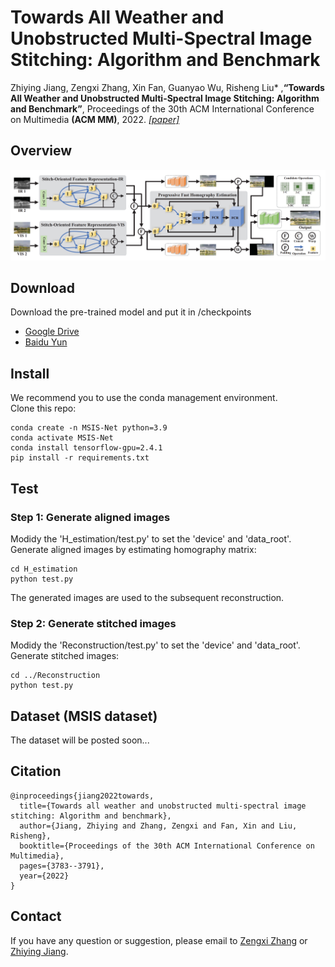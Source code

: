 # Towards All Weather and Unobstructed Multi-Spectral Image Stitching: Algorithm and Benchmark


Zhiying Jiang, Zengxi Zhang, Xin Fan, Guanyao Wu, Risheng Liu* ,**“Towards All Weather and Unobstructed Multi-Spectral Image Stitching: Algorithm and Benchmark”**, Proceedings of the 30th ACM International Conference on Multimedia **(ACM MM)**, 2022. [*[paper]*](https://dl.acm.org/doi/abs/10.1145/3503161.3547966)
## Overview
![Abstract](figures/structure.png)

## Download

Download the pre-trained model and put it in /checkpoints
  - [Google Drive](https://drive.google.com/file/d/122YwzPq3JvQGbvs5sMw0R-yNrjxiuEQZ/view?usp=sharing)
  - [Baidu Yun](https://pan.baidu.com/s/1X0FxjHXefv6DyjZ4tC85Ig?pwd=eufg)



## Install
We recommend you to use the conda management environment. \
Clone this repo:
```
conda create -n MSIS-Net python=3.9
conda activate MSIS-Net
conda install tensorflow-gpu=2.4.1
pip install -r requirements.txt
```
## Test
### Step 1: Generate aligned images
Modidy the 'H_estimation/test.py' to set the 'device' and 'data_root'.  
Generate aligned images by estimating homography matrix:
```
cd H_estimation
python test.py
```
The generated images are used to the subsequent reconstruction.

### Step 2: Generate stitched images
Modidy the 'Reconstruction/test.py' to set the 'device' and 'data_root'.  
Generate stitched images:
```
cd ../Reconstruction
python test.py
```
## Dataset (MSIS dataset)
The dataset will be posted soon...

## Citation
```
@inproceedings{jiang2022towards,
  title={Towards all weather and unobstructed multi-spectral image stitching: Algorithm and benchmark},
  author={Jiang, Zhiying and Zhang, Zengxi and Fan, Xin and Liu, Risheng},
  booktitle={Proceedings of the 30th ACM International Conference on Multimedia},
  pages={3783--3791},
  year={2022}
}
```
## Contact
If you have any question or suggestion, please email to [Zengxi Zhang](cyouzoukyuu@gmail.com) or [Zhiying Jiang](zyjiang0630@gmail.com).
